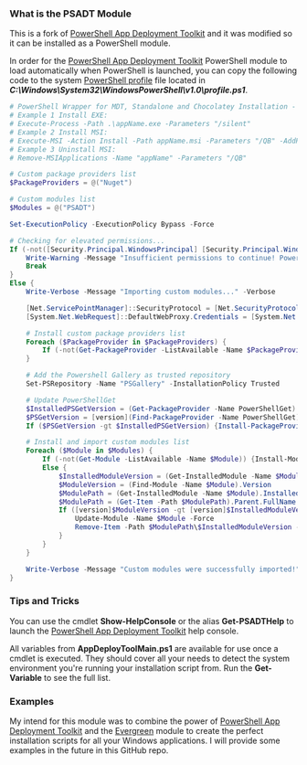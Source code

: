### What is the PSADT Module

This is a fork of [PowerShell App Deployment Toolkit](https://github.com/PSAppDeployToolkit/PSAppDeployToolkit) and it was modified so it can be installed as a PowerShell module.

In order for the [PowerShell App Deployment Toolkit](https://github.com/PSAppDeployToolkit/PSAppDeployToolkit) PowerShell module to load automatically when PowerShell is launched, you can copy the following code to the system [PowerShell profile](https://docs.microsoft.com/en-us/powershell/module/microsoft.powershell.core/about/about_profiles?view=powershell-7) file located in _**C:\Windows\System32\WindowsPowerShell\v1.0\profile.ps1**_.

```powershell
# PowerShell Wrapper for MDT, Standalone and Chocolatey Installation - (C)2020 Jonathan Pitre, inspired by xenappblog.com
# Example 1 Install EXE:
# Execute-Process -Path .\appName.exe -Parameters "/silent"
# Example 2 Install MSI:
# Execute-MSI -Action Install -Path appName.msi -Parameters "/QB" -AddParameters "ALLUSERS=1"
# Example 3 Uninstall MSI:
# Remove-MSIApplications -Name "appName" -Parameters "/QB"

# Custom package providers list
$PackageProviders = @("Nuget")

# Custom modules list
$Modules = @("PSADT")

Set-ExecutionPolicy -ExecutionPolicy Bypass -Force

# Checking for elevated permissions...
If (-not([Security.Principal.WindowsPrincipal] [Security.Principal.WindowsIdentity]::GetCurrent()).IsInRole([Security.Principal.WindowsBuiltInRole] "Administrator")) {
    Write-Warning -Message "Insufficient permissions to continue! PowerShell must be run with admin rights."
    Break
}
Else {
    Write-Verbose -Message "Importing custom modules..." -Verbose

    [Net.ServicePointManager]::SecurityProtocol = [Net.SecurityProtocolType]::Tls12
    [System.Net.WebRequest]::DefaultWebProxy.Credentials = [System.Net.CredentialCache]::DefaultCredentials

    # Install custom package providers list
    Foreach ($PackageProvider in $PackageProviders) {
        If (-not(Get-PackageProvider -ListAvailable -Name $PackageProvider -ErrorAction SilentlyContinue)) {Install-PackageProvider -Name $PackageProvider -Force}
    }

    # Add the Powershell Gallery as trusted repository
    Set-PSRepository -Name "PSGallery" -InstallationPolicy Trusted

    # Update PowerShellGet
    $InstalledPSGetVersion = (Get-PackageProvider -Name PowerShellGet).Version
    $PSGetVersion = [version](Find-PackageProvider -Name PowerShellGet).Version
    If ($PSGetVersion -gt $InstalledPSGetVersion) {Install-PackageProvider -Name PowerShellGet -Force}

    # Install and import custom modules list
    Foreach ($Module in $Modules) {
        If (-not(Get-Module -ListAvailable -Name $Module)) {Install-Module -Name $Module -AllowClobber -Force | Import-Module -Name $Module -Force}
        Else {
            $InstalledModuleVersion = (Get-InstalledModule -Name $Module).Version
            $ModuleVersion = (Find-Module -Name $Module).Version
            $ModulePath = (Get-InstalledModule -Name $Module).InstalledLocation
            $ModulePath = (Get-Item -Path $ModulePath).Parent.FullName
            If ([version]$ModuleVersion -gt [version]$InstalledModuleVersion) {
                Update-Module -Name $Module -Force
                Remove-Item -Path $ModulePath\$InstalledModuleVersion -Force -Recurse
            }
        }
    }

    Write-Verbose -Message "Custom modules were successfully imported!" -Verbose
}
````

### Tips and Tricks

You can use the cmdlet **Show-HelpConsole** or the alias **Get-PSADTHelp** to launch the [PowerShell App Deployment Toolkit](https://github.com/PSAppDeployToolkit/PSAppDeployToolkit) help console.

All variables from **AppDeployToolMain.ps1** are available for use once a cmdlet is executed. They should cover all your needs to detect the system environment you're running your installation script from. Run the **Get-Variable** to see the full list.

### Examples

My intend for this module was to combine the power of [PowerShell App Deployment Toolkit](https://github.com/PSAppDeployToolkit/PSAppDeployToolkit) and the [Evergreen](https://github.com/aaronparker/Evergreen) module to create the perfect installation scripts for all your Windows applications. I will provide some examples in the future in this GitHub repo.
